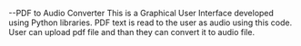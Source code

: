 --PDF to Audio Converter
This is a Graphical User Interface developed using  Python libraries.
PDF text is read to the user as audio using this code.
 User can upload pdf file and than they can convert it to audio file.
 
